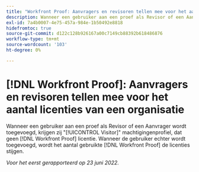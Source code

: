 ```yaml
---
title: "Workfront Proof: Aanvragers en revisoren tellen mee voor het aantal licenties van een organisatie."
description: Wanneer een gebruiker aan een proef als Revisor of een Aanvrager wordt toegevoegd, krijgen zij een het toestemmingenprofiel van de Bezoeker, dat geen vergunning van het Bewijs zou moeten gebruiken. Wanneer de gebruiker echter wordt toegevoegd, wordt het aantal gebruikte Proeflicenties verhoogd.
exl-id: 7a4b0007-4e75-457a-984e-1b50492e8818
hidefromtoc: true
source-git-commit: d122c128b926167a00c7149cb88392b618486876
workflow-type: tm+mt
source-wordcount: '103'
ht-degree: 0%

---
```


# [!DNL Workfront Proof]: Aanvragers en revisoren tellen mee voor het aantal licenties van een organisatie

Wanneer een gebruiker aan een proef als Revisor of een Aanvrager wordt toegevoegd, krijgen zij &quot;[!UICONTROL Visitor]&quot; machtigingenprofiel, dat geen [!DNL Workfront Proof] licentie. Wanneer de gebruiker echter wordt toegevoegd, wordt het aantal gebruikte [!DNL Workfront Proof] de licenties stijgen.

_Voor het eerst gerapporteerd op 23 juni 2022._
